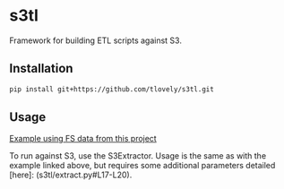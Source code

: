 # s3tl

Framework for building ETL scripts against S3.

## Installation

```bash
pip install git+https://github.com/tlovely/s3tl.git
```

## Usage

[Example using FS data from this project](example.py)

To run against S3, use the S3Extractor. Usage is the same as with the example linked above, but requires some additional parameters detailed [here]: (s3tl/extract.py#L17-L20).
